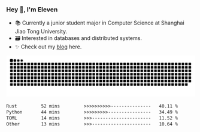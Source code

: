 ### Hey 👋, I'm Eleven

- 📚 Currently a junior student major in Computer Science at Shanghai Jiao Tong University.
- 🗃️ Interested in databases and distributed systems.
- ✨ Check out my [blog](https://blog.eleven.wiki) here.

![github contribution grid snake animation](https://raw.githubusercontent.com/El-even-11/El-even-11/output/github-contribution-grid-snake.svg)

<!--START_SECTION:waka-->

```text
Rust         52 mins         >>>>>>>>>>---------------   40.11 %
Python       44 mins         >>>>>>>>>----------------   34.49 %
TOML         14 mins         >>>----------------------   11.52 %
Other        13 mins         >>>----------------------   10.64 %
```

<!--END_SECTION:waka-->
